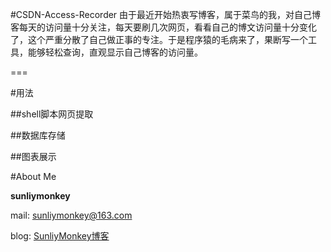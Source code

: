#CSDN-Access-Recorder
  由于最近开始热衷写博客，属于菜鸟的我，对自己博客每天的访问量十分关注，每天要刷几次网页，看看自己的博文访问量十分变化了，这个严重分散了自己做正事的专注。于是程序猿的毛病来了，果断写一个工具，能够轻松查询，直观显示自己博客的访问量。

===

#用法


##shell脚本网页提取

##数据库存储

##图表展示


#About Me
  
  **sunliymonkey**
  
  mail: sunliymonkey@163.com
  
  blog: [SunliyMonkey博客][1]

[1]: http://blog.csdn.net/sunliymonkey "sunliymonkey blog" 













